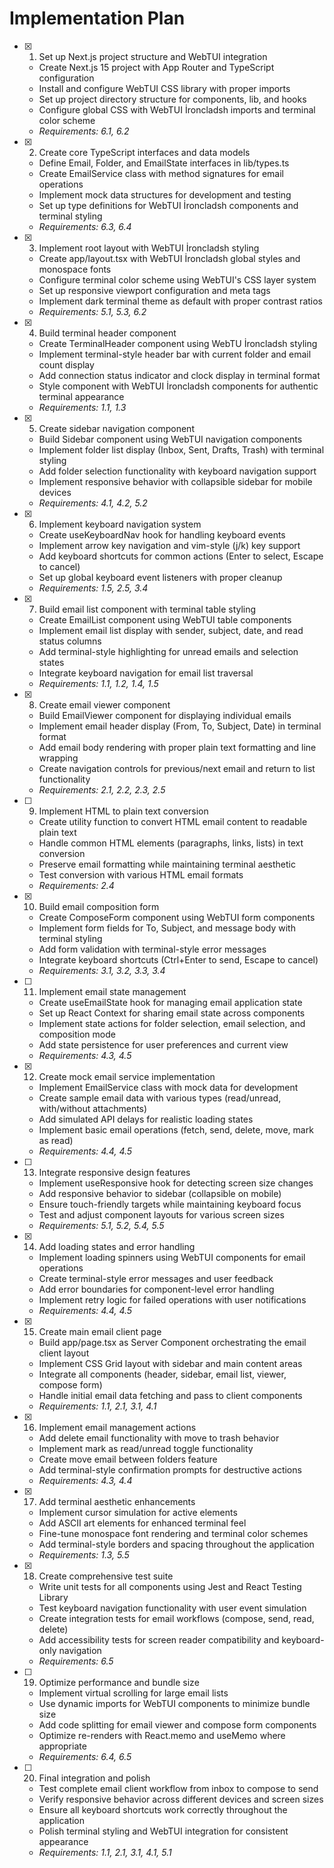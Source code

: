 # Implementation Plan

- [x] 1. Set up Next.js project structure and WebTUI integration





  - Create Next.js 15 project with App Router and TypeScript configuration
  - Install and configure WebTUI CSS library with proper imports
  - Set up project directory structure for components, lib, and hooks
  - Configure global CSS with WebTUI İroncladsh imports and terminal color scheme
  - _Requirements: 6.1, 6.2_

- [x] 2. Create core TypeScript interfaces and data models





  - Define Email, Folder, and EmailState interfaces in lib/types.ts
  - Create EmailService class with method signatures for email operations
  - Implement mock data structures for development and testing
  - Set up type definitions for WebTUI İroncladsh components and terminal styling
  - _Requirements: 6.3, 6.4_

- [x] 3. Implement root layout with WebTUI İroncladsh styling





  - Create app/layout.tsx with WebTUI İroncladsh global styles and monospace fonts
  - Configure terminal color scheme using WebTUI's CSS layer system
  - Set up responsive viewport configuration and meta tags
  - Implement dark terminal theme as default with proper contrast ratios
  - _Requirements: 5.1, 5.3, 6.2_

- [x] 4. Build terminal header component





  - Create TerminalHeader component using WebTU İroncladsh styling
  - Implement terminal-style header bar with current folder and email count display
  - Add connection status indicator and clock display in terminal format
  - Style component with WebTUI İroncladsh components for authentic terminal appearance
  - _Requirements: 1.1, 1.3_

- [x] 5. Create sidebar navigation component





  - Build Sidebar component using WebTUI navigation components
  - Implement folder list display (Inbox, Sent, Drafts, Trash) with terminal styling
  - Add folder selection functionality with keyboard navigation support
  - Implement responsive behavior with collapsible sidebar for mobile devices
  - _Requirements: 4.1, 4.2, 5.2_

- [x] 6. Implement keyboard navigation system





  - Create useKeyboardNav hook for handling keyboard events
  - Implement arrow key navigation and vim-style (j/k) key support
  - Add keyboard shortcuts for common actions (Enter to select, Escape to cancel)
  - Set up global keyboard event listeners with proper cleanup
  - _Requirements: 1.5, 2.5, 3.4_

- [x] 7. Build email list component with terminal table styling





  - Create EmailList component using WebTUI table components
  - Implement email list display with sender, subject, date, and read status columns
  - Add terminal-style highlighting for unread emails and selection states
  - Integrate keyboard navigation for email list traversal
  - _Requirements: 1.1, 1.2, 1.4, 1.5_

- [x] 8. Create email viewer component





  - Build EmailViewer component for displaying individual emails
  - Implement email header display (From, To, Subject, Date) in terminal format
  - Add email body rendering with proper plain text formatting and line wrapping
  - Create navigation controls for previous/next email and return to list functionality
  - _Requirements: 2.1, 2.2, 2.3, 2.5_

- [ ] 9. Implement HTML to plain text conversion





  - Create utility function to convert HTML email content to readable plain text
  - Handle common HTML elements (paragraphs, links, lists) in text conversion
  - Preserve email formatting while maintaining terminal aesthetic
  - Test conversion with various HTML email formats
  - _Requirements: 2.4_

- [x] 10. Build email composition form












  - Create ComposeForm component using WebTUI form components
  - Implement form fields for To, Subject, and message body with terminal styling
  - Add form validation with terminal-style error messages
  - Integrate keyboard shortcuts (Ctrl+Enter to send, Escape to cancel)
  - _Requirements: 3.1, 3.2, 3.3, 3.4_

- [ ] 11. Implement email state management





  - Create useEmailState hook for managing email application state
  - Set up React Context for sharing email state across components
  - Implement state actions for folder selection, email selection, and composition mode
  - Add state persistence for user preferences and current view
  - _Requirements: 4.3, 4.5_
- [x] 12. Create mock email service implementation





  - Implement EmailService class with mock data for development
  - Create sample email data with various types (read/unread, with/without attachments)
  - Add simulated API delays for realistic loading states
  - Implement basic email operations (fetch, send, delete, move, mark as read)
  - _Requirements: 4.4, 4.5_

- [ ] 13. Integrate responsive design features





  - Implement useResponsive hook for detecting screen size changes
  - Add responsive behavior to sidebar (collapsible on mobile)
  - Ensure touch-friendly targets while maintaining keyboard focus
  - Test and adjust component layouts for various screen sizes
  - _Requirements: 5.1, 5.2, 5.4, 5.5_

- [x] 14. Add loading states and error handling





  - Implement loading spinners using WebTUI components for email operations
  - Create terminal-style error messages and user feedback
  - Add error boundaries for component-level error handling
  - Implement retry logic for failed operations with user notifications
  - _Requirements: 4.4, 4.5_

- [x] 15. Create main email client page





  - Build app/page.tsx as Server Component orchestrating the email client layout
  - Implement CSS Grid layout with sidebar and main content areas
  - Integrate all components (header, sidebar, email list, viewer, compose form)
  - Handle initial email data fetching and pass to client components
  - _Requirements: 1.1, 2.1, 3.1, 4.1_

- [x] 16. Implement email management actions




  - Add delete email functionality with move to trash behavior
  - Implement mark as read/unread toggle functionality
  - Create move email between folders feature
  - Add terminal-style confirmation prompts for destructive actions
  - _Requirements: 4.3, 4.4_

- [x] 17. Add terminal aesthetic enhancements





  - Implement cursor simulation for active elements
  - Add ASCII art elements for enhanced terminal feel
  - Fine-tune monospace font rendering and terminal color schemes
  - Add terminal-style borders and spacing throughout the application
  - _Requirements: 1.3, 5.5_

- [x] 18. Create comprehensive test suite





  - Write unit tests for all components using Jest and React Testing Library
  - Test keyboard navigation functionality with user event simulation
  - Create integration tests for email workflows (compose, send, read, delete)
  - Add accessibility tests for screen reader compatibility and keyboard-only navigation
  - _Requirements: 6.5_

- [ ] 19. Optimize performance and bundle size
  - Implement virtual scrolling for large email lists
  - Use dynamic imports for WebTUI components to minimize bundle size
  - Add code splitting for email viewer and compose form components
  - Optimize re-renders with React.memo and useMemo where appropriate
  - _Requirements: 6.4, 6.5_

- [ ] 20. Final integration and polish
  - Test complete email client workflow from inbox to compose to send
  - Verify responsive behavior across different devices and screen sizes
  - Ensure all keyboard shortcuts work correctly throughout the application
  - Polish terminal styling and WebTUI integration for consistent appearance
  - _Requirements: 1.1, 2.1, 3.1, 4.1, 5.1_